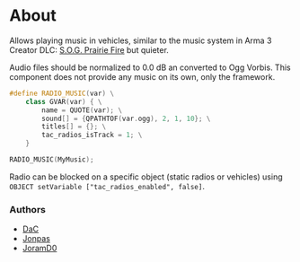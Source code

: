 # About

Allows playing music in vehicles, similar to the music system in Arma 3 Creator DLC: [S.O.G. Prairie Fire](https://www.sogpf.com/) but quieter.

Audio files should be normalized to 0.0 dB an converted to Ogg Vorbis. This component does not provide any music on its own, only the framework.

```cpp
#define RADIO_MUSIC(var) \
    class GVAR(var) { \
        name = QUOTE(var); \
        sound[] = {QPATHTOF(var.ogg), 2, 1, 10}; \
        titles[] = {}; \
        tac_radios_isTrack = 1; \
    }

RADIO_MUSIC(MyMusic);
```

Radio can be blocked on a specific object (static radios or vehicles) using `OBJECT setVariable ["tac_radios_enabled", false]`.

### Authors

- [DaC](https://github.com/DavidCamre)
- [Jonpas](https://github.com/jonpas)
- [JoramD0](https://github.com/JoramD0)
